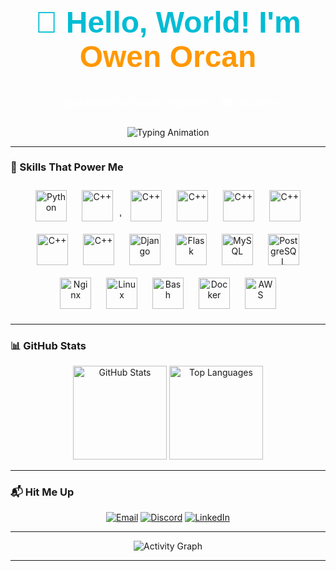 <div align="center">
  <h1 style="font-family: 'Poppins', sans-serif; font-size: 3rem; color: #00bcd4;">👋 Hello, World! I'm <span style="color: #ff9800;">Owen Orcan</span></h1>
  <p style="font-family: 'Roboto', sans-serif; font-size: 1.2rem; color: #ffffffdd;">🚀 Backend Software Engineer | 🎓 Student </p>
</div>

<div align="center">
  <img src="https://readme-typing-svg.demolab.com?font=Poppins&size=25&duration=4000&pause=500&color=FF9800&center=true&vCenter=true&multiline=true&width=600&height=80&lines=Backend+Software+Engineer;Currently+Working+On+Followbuddy.com;" alt="Typing Animation" />
</div>

---

### 🌟 Skills That Power Me

<div align="center">
  <img src="https://cdn.jsdelivr.net/gh/devicons/devicon/icons/python/python-original.svg" height="50" alt="Python" style="margin: 10px;" />
  <img src="https://cdn.jsdelivr.net/gh/devicons/devicon/icons/cplusplus/cplusplus-original.svg" height="50" alt="C++" style="margin: 10px;" />'
  <img src="https://cdn.jsdelivr.net/gh/devicons/devicon@latest/icons/javascript/javascript-original.svg" height="50" alt="C++" style="margin: 10px;" />
  <img src="https://cdn.jsdelivr.net/gh/devicons/devicon@latest/icons/typescript/typescript-original.svg" height="50" alt="C++" style="margin: 10px;" />
  <img src="https://cdn.jsdelivr.net/gh/devicons/devicon@latest/icons/mongodb/mongodb-original-wordmark.svg" height="50" alt="C++" style="margin: 10px;"/>
  <img src="https://cdn.jsdelivr.net/gh/devicons/devicon@latest/icons/mongoose/mongoose-original-wordmark.svg" height="50" alt="C++" style="margin: 10px;"/>
  <img src="https://cdn.jsdelivr.net/gh/devicons/devicon@latest/icons/express/express-original-wordmark.svg" height="50" alt="C++" style="margin: 10px;" />
  <img src="https://cdn.jsdelivr.net/gh/devicons/devicon@latest/icons/cloudflare/cloudflare-original-wordmark.svg" height="50" alt="C++" style="margin: 10px;" />
  <img src="https://cdn.jsdelivr.net/gh/devicons/devicon/icons/django/django-plain.svg" height="50" alt="Django" style="margin: 10px;" />
  <img src="https://cdn.jsdelivr.net/gh/devicons/devicon/icons/flask/flask-original-wordmark.svg" height="50" alt="Flask" style="margin: 10px;" />
  <img src="https://cdn.jsdelivr.net/gh/devicons/devicon/icons/mysql/mysql-original.svg" height="50" alt="MySQL" style="margin: 10px;" />
  <img src="https://cdn.jsdelivr.net/gh/devicons/devicon/icons/postgresql/postgresql-original.svg" height="50" alt="PostgreSQL" style="margin: 10px;" />
  <img src="https://cdn.jsdelivr.net/gh/devicons/devicon/icons/nginx/nginx-original.svg" height="50" alt="Nginx" style="margin: 10px;" />
  <img src="https://cdn.jsdelivr.net/gh/devicons/devicon/icons/linux/linux-original.svg" height="50" alt="Linux" style="margin: 10px;" />
  <img src="https://cdn.jsdelivr.net/gh/devicons/devicon/icons/bash/bash-plain.svg" height="50" alt="Bash" style="margin: 10px;" />
  <img src="https://cdn.jsdelivr.net/gh/devicons/devicon/icons/docker/docker-original.svg" height="50" alt="Docker" style="margin: 10px;" />
  <img src="https://cdn.jsdelivr.net/gh/devicons/devicon/icons/amazonwebservices/amazonwebservices-plain-wordmark.svg" height="50" alt="AWS" style="margin: 10px;" />
</div>

---

### 📊 GitHub Stats

<div align="center">
  <img src="https://github-readme-stats.vercel.app/api?username=OwenOrcan&show_icons=true&theme=radical&count_private=true&hide_border=true" height="150" alt="GitHub Stats" />
  <img src="https://github-readme-stats.vercel.app/api/top-langs/?username=OwenOrcan&layout=compact&theme=radical&hide_border=true" height="150" alt="Top Languages" />
</div>

---

### 📬 Hit Me Up

<div align="center">
  <a href="mailto:owenorcan@gmail.com"><img src="https://img.shields.io/badge/Email%20Me-D14836?style=for-the-badge&logo=gmail&logoColor=white" alt="Email" /></a>
  <a href="https://discordapp.com/users/929464832711860284"><img src="https://img.shields.io/badge/Discord-7289DA?style=for-the-badge&logo=discord&logoColor=white" alt="Discord" /></a>
  <a href="https://www.linkedin.com/in/owenorcan"><img src="https://img.shields.io/badge/Connect%20on%20LinkedIn-0077B5?style=for-the-badge&logo=linkedin&logoColor=white" alt="LinkedIn" /></a>
</div>

---


<div align="center">
  <img src="https://github-readme-activity-graph.vercel.app/graph?username=OwenOrcan&theme=radical" alt="Activity Graph" />
</div>

---
